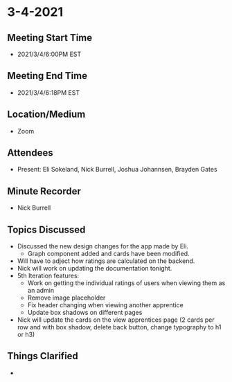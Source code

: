 # 3-4-2021
## Meeting Start Time
- 2021/3/4/6:00PM EST

## Meeting End Time
- 2021/3/4/6:18PM EST

## Location/Medium
- Zoom

## Attendees
- Present: Eli Sokeland, Nick Burrell, Joshua Johannsen, Brayden Gates

## Minute Recorder
- Nick Burrell

## Topics Discussed
- Discussed the new design changes for the app made by Eli.
  - Graph component added and cards have been modified.
- Will have to adject how ratings are calculated on the backend.
- Nick will work on updating the documentation tonight.
- 5th Iteration features: 
  - Work on getting the individual ratings of users when viewing them as an admin
  - Remove image placeholder
  - Fix header changing when viewing another apprentice
  - Update box shadows on different pages
- Nick will update the cards on the view apprentices page (2 cards per row and with box shadow, delete back button, change typography to h1 or h3)

## Things Clarified
- 
